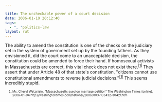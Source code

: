 ```yaml
---

title: The uncheckable power of a court decision
date: 2006-01-10 20:12:40
tags:
  - ", "politics-law
layout: rut
---
```


The ability to amend the constitution is one of the checks on the judiciary set in the system of government set up by the founding fathers. As they envisioned it, did the court come to an unacceptable decision, the constitution could be amended to force their hand. If homosexual activists in Massachusetts are correct, this vital check does not exist there.<sup><a title="Massachusetts sued on marriage petition" href="http://washingtontimes.com/national/20060103-103432-3042r.htm">[1]</a></sup> They assert that under Article 48 of that state's constitution, "citizens cannot use constitutional amendments to reverse judicial decisions."<sup><a title="Massachusetts sued on marriage petition" href="http://washingtontimes.com/national/20060103-103432-3042r.htm">[1]</a></sup> This seems incredibly stupid.
<ol><font size="-2">
	<li><font size="-2">Ms. Cheryl Wetzstein. "Massachusetts sued on marriage petition" The Washington Times (online). 2006-01-04 http://washingtontimes.com/national/20060103-103432-3042r.htm </font></li>
</font></ol>

